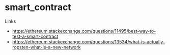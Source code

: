# smart_contract

Links

*  https://ethereum.stackexchange.com/questions/11495/best-way-to-test-a-smart-contract
*  https://ethereum.stackexchange.com/questions/13534/what-is-actually-ropsten-what-is-a-new-network
